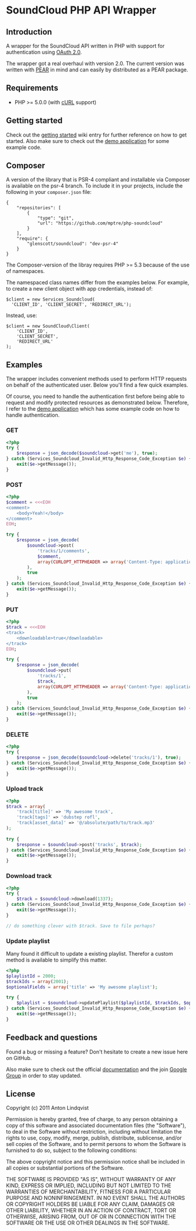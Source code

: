 # SoundCloud PHP API Wrapper

## Introduction

A wrapper for the SoundCloud API written in PHP with support for authentication using [OAuth 2.0](http://oauth.net/2/).

The wrapper got a real overhaul with version 2.0. The current version was written with [PEAR](http://pear.php.net/) in mind and can easily by distributed as a PEAR package.

## Requirements

* PHP >= 5.0.0 (with [cURL](http://se2.php.net/curl) support)

## Getting started

Check out the [getting started](https://github.com/mptre/php-soundcloud/wiki/OAuth-2) wiki entry for further reference on how to get started. Also make sure to check out the [demo application](https://github.com/mptre/ci-soundcloud) for some example code.

## Composer

A version of the library that is PSR-4 compliant and installable via Composer is available on the psr-4 branch.  To include it in your projects, include the following in your `composer.json` file:

````
{
    "repositories": [
        {
            "type": "git",
            "url": "https://github.com/mptre/php-soundcloud"
        }
    ],
    "require": {
        "glenscott/soundcloud": "dev-psr-4"
    }
}
````

The Composer-version of the libray requires PHP >= 5.3 because of the use of namespaces.

The namespaced class names differ from the examples below.  For example, to create a new client object with app credentials, instead of:

````
$client = new Services_Soundcloud(
  'CLIENT_ID', 'CLIENT_SECRET', 'REDIRECT_URL');
````

Instead, use:

````
$client = new SoundCloud\Client(
    'CLIENT_ID',
    'CLIENT_SECRET',
    'REDIRECT_URL'
);
````

## Examples

The wrapper includes convenient methods used to perform HTTP requests on behalf of the authenticated user. Below you'll find a few quick examples.

Of course, you need to handle the authentication first before being able to request and modify protected resources as demonstrated below. Therefore, I refer to the [demo application](https://github.com/mptre/ci-soundcloud) which has some example code on how to handle authentication.

### GET

``` php
<?php
try {
    $response = json_decode($soundcloud->get('me'), true);
} catch (Services_Soundcloud_Invalid_Http_Response_Code_Exception $e) {
    exit($e->getMessage());
}
```

### POST

``` php
<?php
$comment = <<<EOH
<comment>
    <body>Yeah!</body>
</comment>
EOH;

try {
    $response = json_decode(
        $soundcloud->post(
            'tracks/1/comments',
            $comment,
            array(CURLOPT_HTTPHEADER => array('Content-Type: application/xml'))
        ),
        true
    );
} catch (Services_Soundcloud_Invalid_Http_Response_Code_Exception $e) {
    exit($e->getMessage());
}
```

### PUT

``` php
<?php
$track = <<<EOH
<track>
    <downloadable>true</downloadable>
</track>
EOH;

try {
    $response = json_decode(
        $soundcloud->put(
            'tracks/1',
            $track,
            array(CURLOPT_HTTPHEADER => array('Content-Type: application/xml'))
        ),
        true
    );
} catch (Services_Soundcloud_Invalid_Http_Response_Code_Exception $e) {
    exit($e->getMessage());
}
```

### DELETE

``` php
<?php
try {
    $response = json_decode($soundcloud->delete('tracks/1'), true);
} catch (Services_Soundcloud_Invalid_Http_Response_Code_Exception $e) {
    exit($e->getMessage());
}
```

### Upload track

``` php
<?php
$track = array(
    'track[title]' => 'My awesome track',
    'track[tags]' => 'dubstep rofl',
    'track[asset_data]' => '@/absolute/path/to/track.mp3'
);
    
try {
    $response = $soundcloud->post('tracks', $track);
} catch (Services_Soundcloud_Invalid_Http_Response_Code_Exception $e) {
    exit($e->getMessage());
}
```

### Download track

``` php
<?php
try {
    $track = $soundcloud->download(1337);
} catch (Services_Soundcloud_Invalid_Http_Response_Code_Exception $e) {
    exit($e->getMessage());
}

// do something clever with $track. Save to file perhaps?
```

### Update playlist

Many found it difficult to update a existing playlist. Therefor a custom method is available to simplify this matter.

``` php
<?php
$playlistId = 2000;
$trackIds = array(2001);
$optionalFields = array('title' => 'My awesome playlist');

try {
    $playlist = $soundcloud->updatePlaylist($playlistId, $trackIds, $optionalFields);
} catch (Services_Soundcloud_Invalid_Http_Response_Code_Exception $e) {
    exit($e->getMessage());
}
```

## Feedback and questions

Found a bug or missing a feature? Don't hesitate to create a new issue here on GitHub.

Also make sure to check out the official [documentation](https://github.com/soundcloud/api/wiki/) and the join [Google Group](https://groups.google.com/group/soundcloudapi?pli=1) in order to stay updated.

## License

Copyright (c) 2011 Anton Lindqvist

Permission is hereby granted, free of charge, to any person obtaining a copy
of this software and associated documentation files (the "Software"), to deal
in the Software without restriction, including without limitation the rights
to use, copy, modify, merge, publish, distribute, sublicense, and/or sell
copies of the Software, and to permit persons to whom the Software is
furnished to do so, subject to the following conditions:

The above copyright notice and this permission notice shall be included in
all copies or substantial portions of the Software.

THE SOFTWARE IS PROVIDED "AS IS", WITHOUT WARRANTY OF ANY KIND, EXPRESS OR
IMPLIED, INCLUDING BUT NOT LIMITED TO THE WARRANTIES OF MERCHANTABILITY,
FITNESS FOR A PARTICULAR PURPOSE AND NONINFRINGEMENT. IN NO EVENT SHALL THE
AUTHORS OR COPYRIGHT HOLDERS BE LIABLE FOR ANY CLAIM, DAMAGES OR OTHER
LIABILITY, WHETHER IN AN ACTION OF CONTRACT, TORT OR OTHERWISE, ARISING FROM,
OUT OF OR IN CONNECTION WITH THE SOFTWARE OR THE USE OR OTHER DEALINGS IN
THE SOFTWARE.
